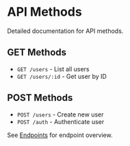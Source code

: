 # API Methods

Detailed documentation for API methods.

## GET Methods

- `GET /users` - List all users
- `GET /users/:id` - Get user by ID

## POST Methods

- `POST /users` - Create new user
- `POST /auth` - Authenticate user

See [Endpoints](./endpoints.md) for endpoint overview.
